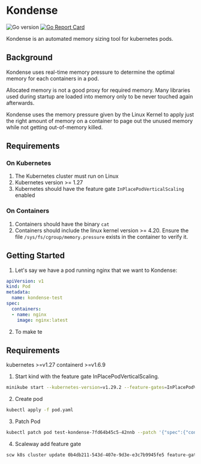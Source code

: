 # Kondense
![Go version](https://img.shields.io/github/go-mod/go-version/unagex/kondense)
[![Go Report Card](https://goreportcard.com/badge/github.com/unagex/kondense)](https://goreportcard.com/report/github.com/unagex/kondense)

Kondense is an automated memory sizing tool for kubernetes pods.

## Background
Kondense uses real-time memory pressure to determine the optimal memory for each containers in a pod.

Allocated memory is not a good proxy for required memory. Many libraries used during startup are loaded into memory only to be never touched again afterwards. 

Kondense uses the memory pressure given by the Linux Kernel to apply just the right amount of memory on a container to page out the unused memory while not getting out-of-memory killed.

## Requirements

### On Kubernetes
1. The Kubernetes cluster must run on Linux
2. Kubernetes version >= 1.27
3. Kubernetes should have the feature gate `InPlacePodVerticalScaling` enabled

### On Containers
1. Containers should have the binary `cat`
2. Containers should include the linux kernel version >= 4.20. Ensure the file `/sys/fs/cgroup/memory.pressure` exists in the container to verify it.

## Getting Started

1. Let's say we have a pod running nginx that we want to Kondense:
```yaml
apiVersion: v1
kind: Pod
metadata:
  name: kondense-test
spec:
  containers:
  - name: nginx
    image: nginx:latest
```
2. To make te

## Requirements
kubernetes >=v1.27
containerd >=v1.6.9

1. Start kind with the feature gate InPlacePodVerticalScaling.
```bash
minikube start --kubernetes-version=v1.29.2 --feature-gates=InPlacePodVerticalScaling=true
```

2. Create pod
```bash
kubectl apply -f pod.yaml
```

3. Patch Pod
```bash
kubectl patch pod test-kondense-7fd64b45c5-42nnb --patch '{"spec":{"containers":[{"name":"ubuntu", "resources":{"limits":{"memory": "200Mi", "cpu":"100m"},"requests":{"memory": "200Mi", "cpu":"100m"}}}]}}'
```

4. Scaleway add feature gate
```bash
scw k8s cluster update 0b4db211-543d-407e-9d3e-e3c7b9945fe5 feature-gates.0=InPlacePodVerticalScaling
```